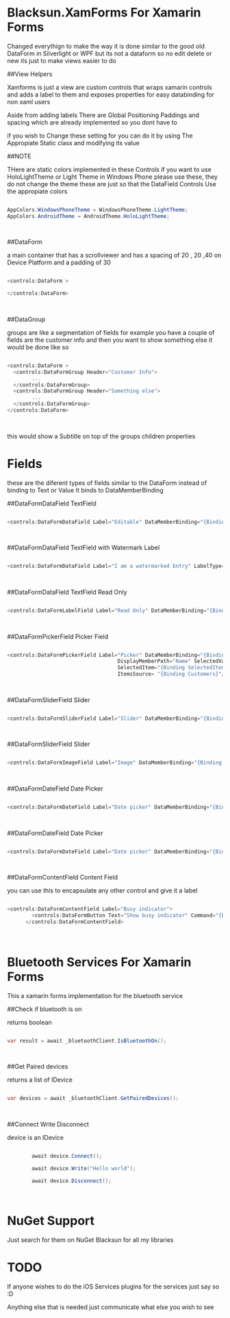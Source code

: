 Blacksun.XamForms For Xamarin Forms
=================

Changed everythign to make the way it is done similar to the good old DataForm in Silverlight or WPF but its not a dataform so no edit delete or new its just to make views easier to do

##View Helpers

Xamforms is just a view are custom controls that wraps xamarin controls and adds a label to them and exposes properties for easy databinding for non xaml users 

Aside from adding labels There are Global Positioning Paddings and spacing which are already implemented so you dont have to

if you wish to Change these setting for you can do it by using The Appropiate Static class and modifying its value



##NOTE

THere are static colors implemented in these Controls if you want to use HoloLightTheme or Light Theme in Windows Phone please use these, they do not change the theme these are just so that the DataField Controls Use the appropiate colors

```c#

AppColors.WindowsPhoneTheme = WindowsPhoneTheme.LightTheme;
AppColors.AndroidTheme = AndroidTheme.HoloLightTheme;
        
        
```

##DataForm

a main container that has a scrollviewer and has a spacing of 20 , 20 ,40 on Device Platform and a padding of 30


```c#

<controls:DataForm >

</controls:DataForm>
        
        
```

##DataGroup

groups are like a segmentation of fields for example you have a couple of fields are the customer info and then you want to show something else it would be done like so 

```c#

<controls:DataForm >
  <controls:DataFormGroup Header="Customer Info">
        ...
  </controls:DataFormGroup>
  <controls:DataFormGroup Header="Something else">
        ...
  </controls:DataFormGroup>
</controls:DataForm>
        
        
```

this would show a Subtitle on top of the groups children properties

Fields
=================

these are the diferent types of fields similar to the DataForm instead of binding to Text or Value It binds to DataMemberBinding

##DataFormDataField TextField

```c#

<controls:DataFormDataField Label="Editable" DataMemberBinding="{Binding Property,Mode=TwoWay}"/>
        
        
```

##DataFormDataField TextField with Watermark Label

```c#

<controls:DataFormDataField Label="I am a watermarked Entry" LabelType="Watermark" DataMemberBinding="{Binding WatermarkProperty,Mode=TwoWay}"/>
        
        
```

##DataFormDataField TextField Read Only

```c#

<controls:DataFormLabelField Label="Read Only" DataMemberBinding="{Binding Property}"/>
        
        
```

##DataFormPickerField Picker Field

```c#

<controls:DataFormPickerField Label="Picker" DataMemberBinding="{Binding CustomerID,Mode = TwoWay}" 
                                    DisplayMemberPath="Name" SelectedValueMemberPath ="ID" 
                                    SelectedItem="{Binding SelectedItem,Mode=TwoWay}"
                                    ItemsSource= "{Binding Customers}"/>
        
        
```

##DataFormSliderField Slider

```c#

<controls:DataFormSliderField Label="Slider" DataMemberBinding="{Binding SliderValue,Mode=TwoWay}" Minimum="0" Maximum="255"/>
        
        
```

##DataFormSliderField Slider

```c#

<controls:DataFormImageField Label="Image" DataMemberBinding="{Binding ImageSource}" />
        
        
```

##DataFormDateField Date Picker

```c#

<controls:DataFormDateField Label="Date picker" DataMemberBinding="{Binding CurrentDate,Mode=TwoWay}" />
        
        
```

##DataFormDateField Date Picker

```c#

<controls:DataFormDateField Label="Date picker" DataMemberBinding="{Binding CurrentDate,Mode=TwoWay}" />
        
        
```

##DataFormContentField Content Field

you can use this to encapsulate any other control and give it a label

```c#

<controls:DataFormContentField Label="Busy indicator">
        <controls:DataFormButton Text="Show busy indicator" Command="{Binding LoadingCommand}"/>
      </controls:DataFormContentField>
        
        
```

Bluetooth Services For Xamarin Forms
=================

This a xamarin forms implementation for the bluetooth service

##Check if bluetooth is on

returns boolean

```c#

var result = await _bluetoothClient.IsBluetoothOn();
        
        
```

##Get Paired devices

returns a list of IDevice

```c#

var devices = await _bluetoothClient.GetPairedDevices();
        
        
```

##Connect Write Disconnect

device is an IDevice

```c#

        await device.Connect();

        await device.Write("Hello world");

        await device.Disconnect();
        
        
```

NuGet Support
=================

Just search for them on NuGet Blacksun for all my libraries

TODO
=================

If anyone wishes to do the iOS Services plugins for the services just say so :D

Anything else that is needed just communicate what else you wish to see
